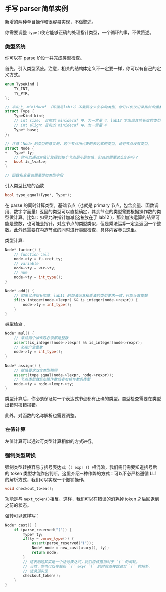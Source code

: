 ## 手写 parser 简单实例

新增的两种单目操作和很容易实现，不做赘述。

你需要调整 `type()`使它能够正确的处理指针类型，一个循环的事，不做赘述。

### 类型系统

你可以在 parse 阶段一并完成类型检查。

首先，引入类型系统。注意，相关的结构体定义不一定要一样，你可以有自己的定义方式。

```c++
enum TypeKind {
    TY_INT,
    TY_PTR,
};

// 事实上，minidecaf （即便是lab12）不需要这么复杂的类型，你可以仅仅记录指针的重数，请根据自己的理解灵活实现
struct Type {
    TypeKind kind;
    // int size;  目前的 minidecaf 中，为一常量 4，lab12 才出现其他长度的类型
    // int align; 目前的 minidecaf 中，为一常量 4
    Type* base;
};

// 注意：Node 的类型的意义是，这个节点所代表的表达式的类型，语句节点没有类型。
struct Node {
+	Type* ty;
    // 你可以通过左值计算得到每个节点是不是左值，但真的需要这么复杂吗？
+	bool is_lvalue;
}

// 函数和变量也需要增加类型字段
```

引入类型比较的函数

```c++
bool type_equal(Type*, Type*);
```

在 parse 的同时计算类型。基础节点（也就是 primary 节点，包含变量、函数调用、数字字面量）返回的类型可以直接确定，其余节点的类型需要根据操作数的类型做计算。比如：如果允许指针加减(这被放在了 lab12 )，那么加法运算的结果可能是整数，也可能是指针，对应节点的类型类似，但是乘法运算一定会返回一个整数。此外还需要在构造节点的同时进行类型检查，具体内容参见[这里](./typeck.md)。

类型计算:

```c++
Node* factor() {
    // function call
	node->ty = fu->ret_ty;
    // variable
    node->ty = var->ty;
    // num
    node->ty = int_type();
}

Node* add() {
    // 如果允许指针加减，lab11 的加法运算和乘法的类型要求一致，只能计算整数
    if(is_integer(node->lexpr) && is_integer(node->rexpr)) {
        node->ty = int_type();
    }
}
```

类型检查：

```c++
Node* mul() {
    // 乘法两个操作数必须都是整数
    assert(is_integer(node->lexpr) && is_integer(node->rexpr);
    // 必定产生整数
    node->ty = int_type();
}
           
Node* assign() {
    // 赋值要求双方类型相同
    assert(type_equal(node->lexpr, node->rexpr));
    // 节点类型就是左操作数或者右操作数的类型
    node->ty = node->lexpr->ty;
}
```

类型计算后，你必须保证每一个表达式节点都有正确的类型。类型检查需要在类型出错时报错报错。

此外，对函数的名称解析也需要调整。

### 左值计算

左值计算可以通过可类型计算相似的方式进行。

### 强制类型转换

强制类型转换容易与括号表达式（`( expr )`）相混淆，我们需们需要知道括号后的 token 类型才能作出判断，这里介绍一种作弊的方式：可以不必严格遵循 LL1 的解析方式，我们可以实现一个撤销操作。

```c++
void checkout_token();
```

功能是与 `next_token()`相反，这样，我们可以在错误的消耗掉 token 之后回退到之前的状态。

强转可以这样写：

```c++
Node* cast() {
	if (parse_reserved("(")) {
        Type* ty;
        if(ty = parse_type()) {
            assert(parse_reserved(")"));
            Node* node = new_cast(unary(), ty);
            return node;
        }
        // 这表明这其实是一个括号表达式，我们应该撤销对于 `(` 的消耗。
        // 当然，你也可以在解析 `(` expr `)` 的时候直接跳过对 `(` 的解析。
        // 请灵活实现
        checkout_token();
    } 
}
```


